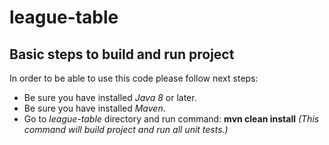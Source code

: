 # league-table


## Basic steps to build and run project
In order to be able to use this code please follow next steps:
* Be sure you have installed *Java 8* or later.
* Be sure you have installed *Maven*.
* Go to *league-table* directory and run command: **mvn clean install** *(This command will build project and run all unit tests.)*
